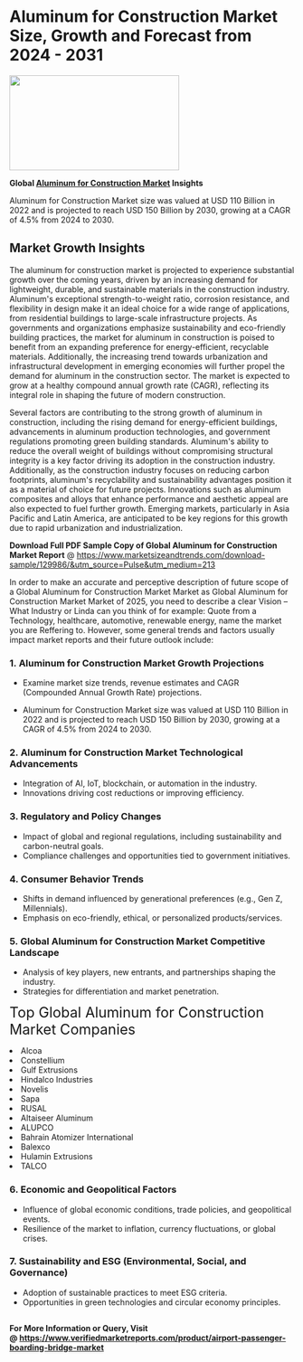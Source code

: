 <H1>Aluminum for Construction Market Size, Growth and Forecast from 2024 - 2031</H1><img class="aligncenter size-medium wp-image-584254" src="https://thirdeyenews.in/wp-content/uploads/2024/09/Global-Market-Research-300x168.jpeg" alt="" width="300" height="168" /><p><strong>Global&nbsp;<a href="https://www.marketsizeandtrends.com/download-sample/129986/&amp;utm_source=Pulse&amp;utm_medium=213">Aluminum for Construction Market</a> Insights</strong></p><p>Aluminum for Construction Market size was valued at USD 110 Billion in 2022 and is projected to reach USD 150 Billion by 2030, growing at a CAGR of 4.5% from 2024 to 2030.</p><p><h2>Market Growth Insights</h2> <p>The aluminum for construction market is projected to experience substantial growth over the coming years, driven by an increasing demand for lightweight, durable, and sustainable materials in the construction industry. Aluminum's exceptional strength-to-weight ratio, corrosion resistance, and flexibility in design make it an ideal choice for a wide range of applications, from residential buildings to large-scale infrastructure projects. As governments and organizations emphasize sustainability and eco-friendly building practices, the market for aluminum in construction is poised to benefit from an expanding preference for energy-efficient, recyclable materials. Additionally, the increasing trend towards urbanization and infrastructural development in emerging economies will further propel the demand for aluminum in the construction sector. The market is expected to grow at a healthy compound annual growth rate (CAGR), reflecting its integral role in shaping the future of modern construction. </p> <p>Several factors are contributing to the strong growth of aluminum in construction, including the rising demand for energy-efficient buildings, advancements in aluminum production technologies, and government regulations promoting green building standards. Aluminum's ability to reduce the overall weight of buildings without compromising structural integrity is a key factor driving its adoption in the construction industry. Additionally, as the construction industry focuses on reducing carbon footprints, aluminum's recyclability and sustainability advantages position it as a material of choice for future projects. Innovations such as aluminum composites and alloys that enhance performance and aesthetic appeal are also expected to fuel further growth. Emerging markets, particularly in Asia Pacific and Latin America, are anticipated to be key regions for this growth due to rapid urbanization and industrialization. </p><p><span class=""><strong>Download Full PDF Sample Copy of Global Aluminum for Construction Market Report</strong> @ <a href="https://www.marketsizeandtrends.com/download-sample/129986/&amp;utm_source=Pulse&amp;utm_medium=213" target="_blank">https://www.marketsizeandtrends.com/download-sample/129986/&amp;utm_source=Pulse&amp;utm_medium=213</a></span></p><p>In order to make an accurate and perceptive description of future scope of a Global&nbsp;Aluminum for Construction Market Market as Global&nbsp;Aluminum for Construction Market Market of 2025, you need to describe a clear Vision &ndash; What Industry or Linda can you think of for example: Quote from a Technology, healthcare, automotive, renewable energy, name the market you are Reffering to. However, some general trends and factors usually impact market reports and their future outlook include:</p><h3>1.&nbsp;<strong>Aluminum for Construction Market Growth Projections</strong></h3><ul><li>Examine market size trends, revenue estimates and CAGR (Compounded Annual Growth Rate) projections.</li><li><p>Aluminum for Construction Market size was valued at USD 110 Billion in 2022 and is projected to reach USD 150 Billion by 2030, growing at a CAGR of 4.5% from 2024 to 2030.</p></li></ul><h3>2.&nbsp;<strong>Aluminum for Construction Market Technological Advancements</strong></h3><ul><li>Integration of AI, IoT, blockchain, or automation in the industry.</li><li>Innovations driving cost reductions or improving efficiency.</li></ul><h3>3.&nbsp;<strong>Regulatory and Policy Changes</strong></h3><ul><li>Impact of global and regional regulations, including sustainability and carbon-neutral goals.</li><li>Compliance challenges and opportunities tied to government initiatives.</li></ul><h3>4.&nbsp;<strong>Consumer Behavior Trends</strong></h3><ul><li>Shifts in demand influenced by generational preferences (e.g., Gen Z, Millennials).</li><li>Emphasis on eco-friendly, ethical, or personalized products/services.</li></ul><h3>5.&nbsp;<strong>Global Aluminum for Construction Market Competitive Landscape</strong></h3><ul><li>Analysis of key players, new entrants, and partnerships shaping the industry.</li><li>Strategies for differentiation and market penetration.</li></ul><p data-pm-slice="1 1 []"><span style="color: inherit; font-family: inherit; font-size: 25px;">Top Global Aluminum for Construction Market Companies</span></p><div class="" data-test-id=""><p><li>Alcoa</li><li> Constellium</li><li> Gulf Extrusions</li><li> Hindalco Industries</li><li> Novelis</li><li> Sapa</li><li> RUSAL</li><li> Altaiseer Aluminum</li><li> ALUPCO</li><li> Bahrain Atomizer International</li><li> Balexco</li><li> Hulamin Extrusions</li><li> TALCO</li></p></div><h3>6.&nbsp;<strong>Economic and Geopolitical Factors</strong></h3><ul><li>Influence of global economic conditions, trade policies, and geopolitical events.</li><li>Resilience of the market to inflation, currency fluctuations, or global crises.</li></ul><h3>7.&nbsp;<strong>Sustainability and ESG (Environmental, Social, and Governance)</strong></h3><ul><li>Adoption of sustainable practices to meet ESG criteria.</li><li>Opportunities in green technologies and circular economy principles.</li></ul><h2><strong style="font-size: 14px;">For More Information or Query, Visit @&nbsp;</strong><a style="background-color: #ffffff; font-size: 14px;" href="https://www.marketsizeandtrends.com/report/aluminum-for-construction-market/" target="_blank">https://www.verifiedmarketreports.com/product/airport-passenger-boarding-bridge-market</a></h2>
